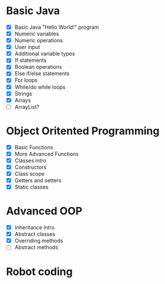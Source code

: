 # Basic Java
- [x] Basic Java "Hello World!" program
- [x] Numeric variables
- [x] Numeric operations
- [x] User input
- [x] Additional variable types
- [x] If statements
- [x] Boolean operations
- [x] Else if/else statements
- [x] For loops
- [x] While/do while loops
- [x] Strings
- [x] Arrays
- [ ] ArrayList?

# Object Oritented Programming
- [x] Basic Functions
- [X] More Advanced Functions
- [X] Classes intro
- [X] Constructors
- [X] Class scope
- [X] Getters and setters
- [X] Static classes

# Advanced OOP
- [X] Inheritance intro
- [X] Abstract classes
- [X] Overriding methods
- [ ] Abstract methods
 
# Robot coding
